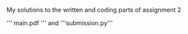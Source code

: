 My solutions to the written and coding parts of assignment 2

''' main.pdf ''' and '''submission.py'''
